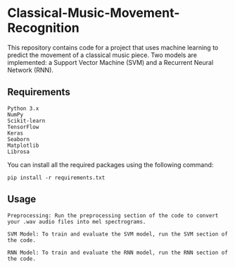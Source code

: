 # Classical-Music-Movement-Recognition

This repository contains code for a project that uses machine learning to predict the movement of a classical music piece. Two models are implemented: a Support Vector Machine (SVM) and a Recurrent Neural Network (RNN).

## Requirements
    Python 3.x
    NumPy
    Scikit-learn
    TensorFlow
    Keras
    Seaborn
    Matplotlib
    Librosa
You can install all the required packages using the following command:

    pip install -r requirements.txt

## Usage
    Preprocessing: Run the preprocessing section of the code to convert your .wav audio files into mel spectrograms.

    SVM Model: To train and evaluate the SVM model, run the SVM section of the code.

    RNN Model: To train and evaluate the RNN model, run the RNN section of the code.

